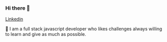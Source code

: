 ### Hi there 👋
[Linkedin](https://www.linkedin.com/in/schawarski/)

 💬 I am a full stack javascript developer who likes challenges always willing to learn and give as much as possible.
